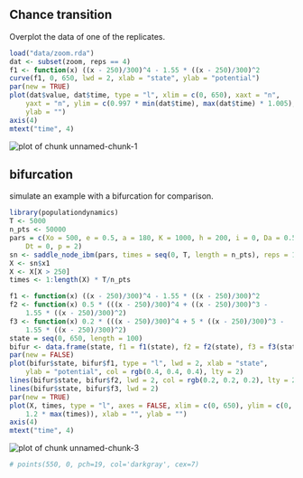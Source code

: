

## Chance transition

Overplot the data of one of the replicates. 



```r
load("data/zoom.rda")
dat <- subset(zoom, reps == 4)
f1 <- function(x) ((x - 250)/300)^4 - 1.55 * ((x - 250)/300)^2
curve(f1, 0, 650, lwd = 2, xlab = "state", ylab = "potential")
par(new = TRUE)
plot(dat$value, dat$time, type = "l", xlim = c(0, 650), xaxt = "n", 
    yaxt = "n", ylim = c(0.997 * min(dat$time), max(dat$time) * 1.005), xlab = "", 
    ylab = "")
axis(4)
mtext("time", 4)
```

![plot of chunk unnamed-chunk-1](http://farm9.staticflickr.com/8164/7309288908_96e52ae8e9_o.png) 



## bifurcation

simulate an example with a bifurcation for comparison.  



```r
library(populationdynamics)
T <- 5000
n_pts <- 50000
pars = c(Xo = 500, e = 0.5, a = 180, K = 1000, h = 200, i = 0, Da = 0.5, 
    Dt = 0, p = 2)
sn <- saddle_node_ibm(pars, times = seq(0, T, length = n_pts), reps = 1)
X <- sn$x1
X <- X[X > 250]
times <- 1:length(X) * T/n_pts
```







```r
f1 <- function(x) ((x - 250)/300)^4 - 1.55 * ((x - 250)/300)^2
f2 <- function(x) 0.5 * (((x - 250)/300)^4 + ((x - 250)/300)^3 - 
    1.55 * ((x - 250)/300)^2)
f3 <- function(x) 0.2 * (((x - 250)/300)^4 + 5 * ((x - 250)/300)^3 - 
    1.55 * ((x - 250)/300)^2)
state = seq(0, 650, length = 100)
bifur <- data.frame(state, f1 = f1(state), f2 = f2(state), f3 = f3(state))
par(new = FALSE)
plot(bifur$state, bifur$f1, type = "l", lwd = 2, xlab = "state", 
    ylab = "potential", col = rgb(0.4, 0.4, 0.4), lty = 2)
lines(bifur$state, bifur$f2, lwd = 2, col = rgb(0.2, 0.2, 0.2), lty = 2)
lines(bifur$state, bifur$f3, lwd = 2)
par(new = TRUE)
plot(X, times, type = "l", axes = FALSE, xlim = c(0, 650), ylim = c(0, 
    1.2 * max(times)), xlab = "", ylab = "")
axis(4)
mtext("time", 4)
```

![plot of chunk unnamed-chunk-3](http://farm9.staticflickr.com/8163/7309289806_2e80c92c7a_o.png) 

```r
# points(550, 0, pch=19, col='darkgray', cex=7)
```










